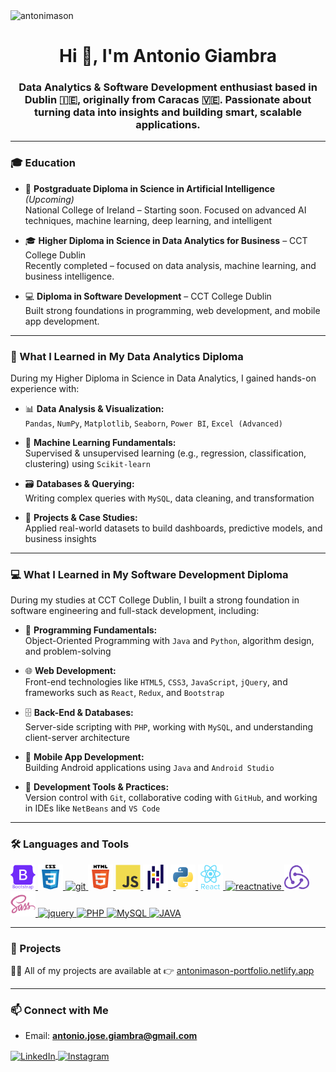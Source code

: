 <img src="https://komarev.com/ghpvc/?username=antonimason&label=Profile%20views&color=0e75b6&style=flat" alt="antonimason" />
<h1 align="center">Hi 👋, I'm Antonio Giambra</h1>
<h3 align="center">Data Analytics & Software Development enthusiast based in Dublin 🇮🇪, originally from Caracas 🇻🇪. Passionate about turning data into insights and building smart, scalable applications.</h3>

---

### 🎓 Education

- 🤖 **Postgraduate Diploma in Science in Artificial Intelligence** *(Upcoming)*  
  National College of Ireland – Starting soon. Focused on advanced AI techniques, machine learning, deep learning, and intelligent
  
- 🎓 **Higher Diploma in Science in Data Analytics for Business** – CCT College Dublin   
  Recently completed – focused on data analysis, machine learning, and business intelligence.

- 💻 **Diploma in Software Development** – CCT College Dublin  
  Built strong foundations in programming, web development, and mobile app development.

---

### 🧠 What I Learned in My Data Analytics Diploma

During my Higher Diploma in Science in Data Analytics, I gained hands-on experience with:

- 📊 **Data Analysis & Visualization:**  
  `Pandas`, `NumPy`, `Matplotlib`, `Seaborn`, `Power BI`, `Excel (Advanced)`

- 🤖 **Machine Learning Fundamentals:**  
  Supervised & unsupervised learning (e.g., regression, classification, clustering) using `Scikit-learn`

- 🗃️ **Databases & Querying:**  
  Writing complex queries with `MySQL`, data cleaning, and transformation

- 🧪 **Projects & Case Studies:**  
  Applied real-world datasets to build dashboards, predictive models, and business insights

---

### 💻 What I Learned in My Software Development Diploma

During my studies at CCT College Dublin, I built a strong foundation in software engineering and full-stack development, including:

- 🧱 **Programming Fundamentals:**  
  Object-Oriented Programming with `Java` and `Python`, algorithm design, and problem-solving

- 🌐 **Web Development:**  
  Front-end technologies like `HTML5`, `CSS3`, `JavaScript`, `jQuery`, and frameworks such as `React`, `Redux`, and `Bootstrap`

- 🗄️ **Back-End & Databases:**  
  Server-side scripting with `PHP`, working with `MySQL`, and understanding client-server architecture

- 📱 **Mobile App Development:**  
  Building Android applications using `Java` and `Android Studio`

- 🧰 **Development Tools & Practices:**  
  Version control with `Git`, collaborative coding with `GitHub`, and working in IDEs like `NetBeans` and `VS Code`

---

### 🛠️ Languages and Tools

<p align="left"> <a href="https://getbootstrap.com" target="_blank" rel="noreferrer"> <img src="https://raw.githubusercontent.com/devicons/devicon/master/icons/bootstrap/bootstrap-plain-wordmark.svg" alt="bootstrap" width="40" height="40"/> </a> <a href="https://www.w3schools.com/css/" target="_blank" rel="noreferrer"> <img src="https://raw.githubusercontent.com/devicons/devicon/master/icons/css3/css3-original-wordmark.svg" alt="css3" width="40" height="40"/> </a> <a href="https://git-scm.com/" target="_blank" rel="noreferrer"> <img src="https://www.vectorlogo.zone/logos/git-scm/git-scm-icon.svg" alt="git" width="40" height="40"/> </a> <a href="https://www.w3.org/html/" target="_blank" rel="noreferrer"> <img src="https://raw.githubusercontent.com/devicons/devicon/master/icons/html5/html5-original-wordmark.svg" alt="html5" width="40" height="40"/> </a> <a href="https://developer.mozilla.org/en-US/docs/Web/JavaScript" target="_blank" rel="noreferrer"> <img src="https://raw.githubusercontent.com/devicons/devicon/master/icons/javascript/javascript-original.svg" alt="javascript" width="40" height="40"/> </a> <a href="https://pandas.pydata.org/" target="_blank" rel="noreferrer"> <img src="https://raw.githubusercontent.com/devicons/devicon/2ae2a900d2f041da66e950e4d48052658d850630/icons/pandas/pandas-original.svg" alt="pandas" width="40" height="40"/> </a> <a href="https://www.python.org" target="_blank" rel="noreferrer"> <img src="https://raw.githubusercontent.com/devicons/devicon/master/icons/python/python-original.svg" alt="python" width="40" height="40"/> </a> <a href="https://reactjs.org/" target="_blank" rel="noreferrer"> <img src="https://raw.githubusercontent.com/devicons/devicon/master/icons/react/react-original-wordmark.svg" alt="react" width="40" height="40"/> </a> <a href="https://reactnative.dev/" target="_blank" rel="noreferrer"> <img src="https://reactnative.dev/img/header_logo.svg" alt="reactnative" width="40" height="40"/> </a> <a href="https://redux.js.org" target="_blank" rel="noreferrer"> <img src="https://raw.githubusercontent.com/devicons/devicon/master/icons/redux/redux-original.svg" alt="redux" width="40" height="40"/> </a> <a href="https://sass-lang.com" target="_blank" rel="noreferrer"> <img src="https://raw.githubusercontent.com/devicons/devicon/master/icons/sass/sass-original.svg" alt="sass" width="40" height="40"/> </a> <a href="https://jquery.com/" target="_blank" rel="noreferrer"> <img src="https://www.vectorlogo.zone/logos/jquery/jquery-vertical.svg" alt="jquery" width="40" height="40"/> </a> <a href="[https://jquery.com/](https://www.php.net/)" target="_blank" rel="noreferrer"> <img src="https://www.vectorlogo.zone/logos/php/php-vertical.svg" alt="PHP" width="40" height="40"/> </a><a href="https://www.mysql.com/" target="_blank" rel="noreferrer"> <img src="https://www.vectorlogo.zone/logos/mysql/mysql-ar21.svg" alt="MySQL" width="40" height="40"/> </a><a href="https://www.java.com/es/" target="_blank" rel="noreferrer"> <img src="https://www.vectorlogo.zone/logos/java/java-vertical.svg" alt="JAVA" width="40" height="40"/> </a></p>

---

### 🚀 Projects

👨‍💻 All of my projects are available at 👉 [antonimason-portfolio.netlify.app](https://antonimason-portfolio.netlify.app/)

---

### 📫 Connect with Me

- Email: **antonio.jose.giambra@gmail.com**

<p align="left">
  <a href="https://linkedin.com/in/antonio giambra castellanos" target="blank">
    <img align="center" src="https://raw.githubusercontent.com/rahuldkjain/github-profile-readme-generator/master/src/images/icons/Social/linked-in-alt.svg" alt="LinkedIn" height="30" width="40" />
  </a>
  <a href="https://instagram.com/anto_code9" target="blank">
    <img align="center" src="https://raw.githubusercontent.com/rahuldkjain/github-profile-readme-generator/master/src/images/icons/Social/instagram.svg" alt="Instagram" height="30" width="40" />
  </a>
</p>


